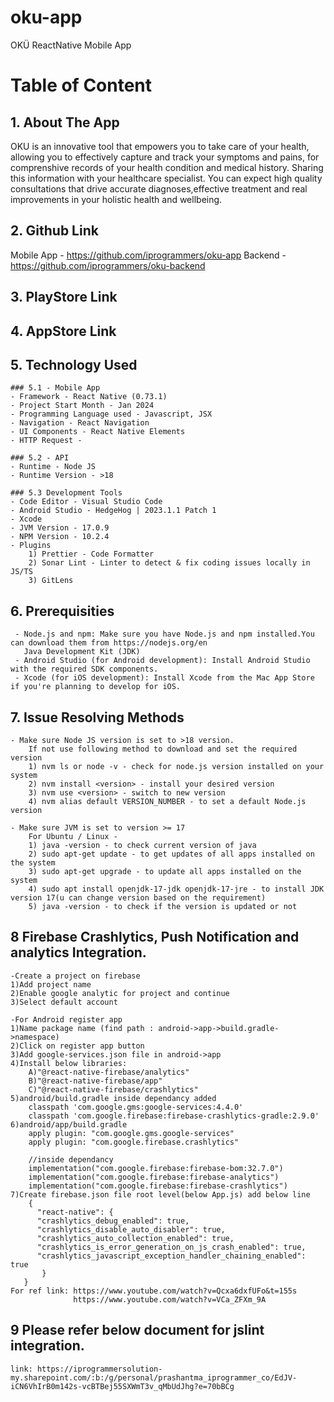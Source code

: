 # oku-app
OKÜ ReactNative Mobile App

# Table of Content

## 1. About The App
OKU is an innovative tool that empowers you to take care of your health,
allowing you to effectively capture and track your symptoms and pains,
for comprenshive records of your health condition and medical history.
Sharing this information with your healthcare specialist. You can expect
high quality consultations that drive accurate diagnoses,effective treatment
and real improvements in your holistic health and wellbeing.

## 2. Github Link
 Mobile App - https://github.com/iprogrammers/oku-app
 Backend - https://github.com/iprogrammers/oku-backend
 
## 3. PlayStore Link

## 4. AppStore Link

## 5. Technology Used
    
    ### 5.1 - Mobile App
    - Framework - React Native (0.73.1)
    - Project Start Month - Jan 2024
    - Programming Language used - Javascript, JSX
    - Navigation - React Navigation
    - UI Components - React Native Elements
    - HTTP Request - 

    ### 5.2 - API
    - Runtime - Node JS
    - Runtime Version - >18
    
    ### 5.3 Development Tools
    - Code Editor - Visual Studio Code
    - Android Studio - HedgeHog | 2023.1.1 Patch 1
    - Xcode
    - JVM Version - 17.0.9
    - NPM Version - 10.2.4
    - Plugins 
        1) Prettier - Code Formatter
        2) Sonar Lint - Linter to detect & fix coding issues locally in JS/TS
        3) GitLens

## 6. Prerequisities
     - Node.js and npm: Make sure you have Node.js and npm installed.You can download them from https://nodejs.org/en
       Java Development Kit (JDK)
     - Android Studio (for Android development): Install Android Studio with the required SDK components. 
     - Xcode (for iOS development): Install Xcode from the Mac App Store if you're planning to develop for iOS.

## 7. Issue Resolving Methods

    - Make sure Node JS version is set to >18 version.
        If not use following method to download and set the required version
        1) nvm ls or node -v - check for node.js version installed on your system
        2) nvm install <version> - install your desired version
        3) nvm use <version> - switch to new version
        4) nvm alias default VERSION_NUMBER - to set a default Node.js version

    - Make sure JVM is set to version >= 17
        For Ubuntu / Linux -
        1) java -version - to check current version of java
        2) sudo apt-get update - to get updates of all apps installed on the system
        3) sudo apt-get upgrade - to update all apps installed on the system
        4) sudo apt install openjdk-17-jdk openjdk-17-jre - to install JDK version 17(u can change version based on the requirement)
        5) java -version - to check if the version is updated or not
    
## 8 Firebase Crashlytics, Push Notification and analytics Integration.

    -Create a project on firebase
    1)Add project name
    2)Enable google analytic for project and continue
    3)Select default account

    -For Android register app
    1)Name package name (find path : android->app->build.gradle->namespace)
    2)Click on register app button
    3)Add google-services.json file in android->app
    4)Install below libraries:
        A)"@react-native-firebase/analytics"
        B)"@react-native-firebase/app"
        C)"@react-native-firebase/crashlytics"
    5)android/build.gradle inside dependancy added
        classpath 'com.google.gms:google-services:4.4.0'
        classpath 'com.google.firebase:firebase-crashlytics-gradle:2.9.0'
    6)android/app/build.gradle
        apply plugin: "com.google.gms.google-services"
        apply plugin: "com.google.firebase.crashlytics"
        
        //inside dependancy
        implementation("com.google.firebase:firebase-bom:32.7.0")
        implementation("com.google.firebase:firebase-analytics")
        implementation("com.google.firebase:firebase-crashlytics")
    7)Create firebase.json file root level(below App.js) add below line
        {
          "react-native": {
          "crashlytics_debug_enabled": true,
          "crashlytics_disable_auto_disabler": true,
          "crashlytics_auto_collection_enabled": true,
          "crashlytics_is_error_generation_on_js_crash_enabled": true,
          "crashlytics_javascript_exception_handler_chaining_enabled": true
           }
       }
    For ref link: https://www.youtube.com/watch?v=Qcxa6dxfUFo&t=155s
                  https://www.youtube.com/watch?v=VCa_ZFXm_9A

## 9 Please refer below document for jslint integration.
    link: https://iprogrammersolution-my.sharepoint.com/:b:/g/personal/prashantma_iprogrammer_co/EdJV-iCN6VhIrB0m142s-vcBTBej55SXWmT3v_qMbUdJhg?e=70bBCg